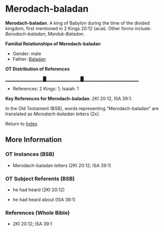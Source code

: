 # Merodach-baladan
**Merodach-baladan**. 
A king of Babylon during the time of the divided kingdom, first mentioned in 2 Kings 20:12 (acai). 
Other forms include: 
*Berodach-baladan*, *Marduk-Baladan*. 




**Familial Relationships of Merodach-baladan**


* Gender: male
* Father: [Baladan](Baladan.md)


**OT Distribution of References**

▁▁▁▁▁▁▁▁▁▁▁█▁▁▁▁▁▁▁▁▁▁█▁▁▁▁▁▁▁▁▁▁▁▁▁▁▁▁
* References: 2 Kings: 1; Isaiah: 1



**Key References for Merodach-baladan**: 
2KI 20:12, ISA 39:1. 


In the Old Testament (BSB), words representing “Merodach-baladan” are translated as 
*Merodach-baladan letters* (2x). 




Return to [Index](00-Index.md)

## More Information

### OT Instances (BSB)

* Merodach-baladan letters (2KI 20:12; ISA 39:1)



### OT Subject Referents (BSB)

* he had heard (2KI 20:12)

* he had heard about (ISA 39:1)



### References (Whole Bible)

* 2KI 20:12; ISA 39:1



